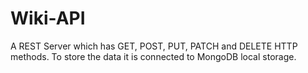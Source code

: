 # Wiki-API
A REST Server which has GET, POST, PUT, PATCH and DELETE HTTP methods. To store the data it is connected to MongoDB local storage. 
